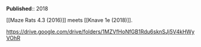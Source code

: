 **Published**:: 2018

[[Maze Rats 4.3 (2016)]] meets [[Knave 1e (2018)]].

https://drive.google.com/drive/folders/1MZVfHoNfGB1Rdu6sknSJj5V4kHWyVOhR
